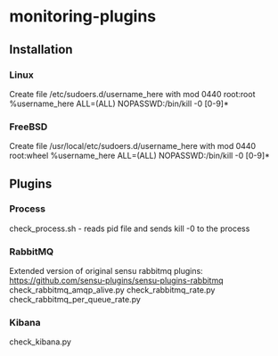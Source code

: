 # monitoring-plugins

## Installation

### Linux
Create file /etc/sudoers.d/username_here with mod 0440 root:root
%username_here ALL=(ALL) NOPASSWD:/bin/kill -0 [0-9]*

### FreeBSD

Create file /usr/local/etc/sudoers.d/username_here with mod 0440 root:wheel
%username_here ALL=(ALL) NOPASSWD:/bin/kill -0 [0-9]*

## Plugins

### Process

check_process.sh - reads pid file and sends kill -0 to the process

### RabbitMQ

Extended version of original sensu rabbitmq plugins: https://github.com/sensu-plugins/sensu-plugins-rabbitmq
check_rabbitmq_amqp_alive.py
check_rabbitmq_rate.py
check_rabbitmq_per_queue_rate.py

### Kibana
check_kibana.py

